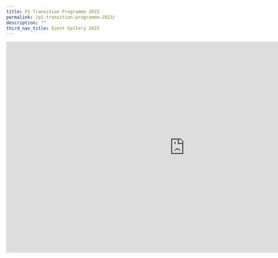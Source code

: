 ```yaml
---
title: P1 Transition Programme 2023
permalink: /p1-transition-programme-2023/
description: ""
third_nav_title: Event Gallery 2023
---
```


<iframe allowfullscreen="true" height="569" width="960" frameborder="0" src="https://docs.google.com/presentation/d/e/2PACX-1vTqmnd_lJNG2HfScVI0SPyYyNlptc8RVnfbyzvUQ6Oq2PADkxF60MOEhLmTtJe6Nu_r11PpGoymFI0H/embed?start=true&amp;loop=true&amp;delayms=5000"></iframe>